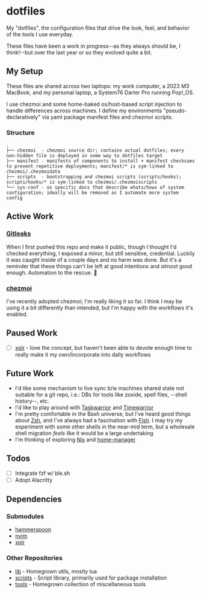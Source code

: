 # dotfiles

My "dotfiles", the configuration files that drive the look, feel, and behavior of the tools I use everyday.

These files have been a work in progress--as they always should be, I think!--but over the last year or so they evolved quite a bit.

## My Setup

These files are shared across two laptops: my work computer, a 2023 M3 MacBook, and my personal laptop, a System76 Darter Pro running Pop!_OS.

I use chezmoi and some home-baked os/host-based script injection to handle differences across machines. I define my environments "pseudo-declaratively" via yaml package manifest files and chezmoi scripts.

### Structure

```
.
├── chezmoi  - chezmoi source dir; contains actual dotfiles; every non-hidden file is deployed in some way to dotfiles target
├── manifest - manifests of components to install + manifest checksums to prevent repetitive deployments; manifest/* is sym-linked to chezmoi/.chezmoidata
├── scripts  - bootstrapping and chezmoi scripts (scripts/hooks); scripts/hooks/* is sym-linked to chezmoi/.chezmoiscripts
└── sys-conf - os specific docs that describe whats/hows of system configuration; ideally will be removed as I automate more system config
```

## Active Work

### [Gitleaks](https://github.com/gitleaks/gitleaks-action)

When I first pushed this repo and make it public, though I thought I'd checked everything, I exposed a minor, but still sensitive, credential.
Luckily it was caught inside of a couple days and no harm was done. But it's a reminder that these things can't be left at good intentions and
*almost* good enough. Automation to the rescue. 🤖

### [chezmoi](https://www.chezmoi.io/user-guide/command-overview)

I've recently adopted chezmoi; I'm really liking it so far. I think I may be using it a bit differently than intended, but I'm happy with the workflows it's enabled.

## Paused Work

- [ ] [xplr](https://github.com/sayanarijit/xplr) - love the concept, but haven't been able to devote enough time to really make it my own/incorporate into daily workflows

## Future Work

* I'd like some mechanism to live sync b/w machines shared state not suitable for a git repo, i.e.: DBs for tools like zoxide, spell files, --shell history--, etc.
* I'd like to play around with [Taskwarrior](https://github.com/GothenburgBitFactory/taskwarrior) and [Timewarrior](https://github.com/GothenburgBitFactory/timewarrior)
* I'm pretty comfortable in the Bash universe, but I've heard good things about [Zsh](https://www.zsh.org), and I've always had a fascination with [Fish](https://fishshell.com). I may try my experiment with some other shells in the near-mid term, but a wholesale shell migration *feels* like it would be a large undertaking
* I'm thinking of exploring [Nix](https://github.com/NixOS/nix) and [home-manager](https://github.com/nix-community/home-manager)

## Todos

- [ ] Integrate fzf w/ ble.sh
- [ ] Adopt Alacritty

## Dependencies

### Submodules

* [hammerspoon](https://github.com/austinsherron/hammerspoon)
* [nvim](https://github.com/austinsherron/nvim)
* [xplr](https://github.com/austinsherron/xplr)

### Other Repositories

* [lib](https://github.com/austinsherron/lib) - Homegrown utils, mostly lua
* [scripts](https://github.com/austinsherron/scripts) - Script library, primarily used for package installation
* [tools](https://github.com/austinsherron/tools) - Homegrown collection of miscellaneous tools

